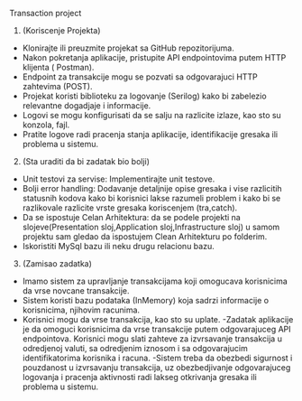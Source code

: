Transaction project

1. (Koriscenje Projekta)
- Klonirajte ili preuzmite projekat sa GitHub repozitorijuma.
- Nakon pokretanja aplikacije, pristupite API endpointovima putem HTTP klijenta ( Postman).
- Endpoint za transakcije mogu se pozvati sa odgovarajuci HTTP zahtevima (POST).
- Projekat koristi biblioteku za logovanje (Serilog) kako bi zabelezio relevantne dogadjaje i informacije.
- Logovi se mogu konfigurisati da se salju na razlicite izlaze, kao sto su konzola, fajl.
- Pratite logove radi pracenja stanja aplikacije, identifikacije gresaka ili problema u sistemu.

2. (Sta uraditi da bi zadatak bio bolji)
 - Unit testovi za servise: Implementirajte unit testove.
- Bolji error handling: Dodavanje detaljnije opise gresaka i vise razlicitih statusnih kodova kako bi korisnici lakse razumeli problem i kako bi se razlikovale razlicite vrste gresaka koriscenjem (tra,catch).
- Da se ispostuje Celan Arhitektura: da se podele projekti na slojeve(Presentation sloj,Application sloj,Infrastructure sloj) u samom projektu sam gledao da ispostujem Clean Arhitekturu po folderim.
- Iskoristiti MySql bazu ili neku drugu relacionu bazu.

3. (Zamisao zadatka)
- Imamo sistem za upravljanje transakcijama koji omogucava korisnicima da vrse novcane transakcije.
- Sistem koristi bazu podataka (InMemory) koja sadrzi informacije o korisnicima, njihovim racunima.
- Korisnici mogu da vrse transakcija, kao sto su uplate.
-Zadatak aplikacije je da omoguci korisnicima da vrse transakcije putem odgovarajuceg API endpointova. Korisnici mogu slati zahteve za izvrsavanje transakcija u odredjenoj valuti, sa odredjenim iznosom i sa odgovarajucim identifikatorima korisnika i racuna.
-Sistem treba da obezbedi sigurnost i pouzdanost u izvrsavanju transakcija, uz obezbedjivanje odgovarajuceg logovanja i pracenja aktivnosti radi lakseg otkrivanja gresaka ili problema u sistemu.
